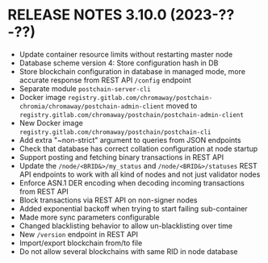 # RELEASE NOTES 3.10.0 (2023-??-??)

* Update container resource limits without restarting master node
* Database scheme version 4: Store configuration hash in DB
* Store blockchain configuration in database in managed mode, more accurate response from REST API `/config` endpoint 
* Separate module `postchain-server-cli`
* Docker image `registry.gitlab.com/chromaway/postchain-chromia/chromaway/postchain-admin-client` moved to
  `registry.gitlab.com/chromaway/postchain/postchain-admin-client`
* New Docker image `registry.gitlab.com/chromaway/postchain/postchain-cli`
* Add extra "~non-strict" argument to queries from JSON endpoints
* Check that database has correct collation configuration at node startup
* Support posting and fetching binary transactions in REST API
* Update the `/node/<BRID&>/my_status` and `/node/<BRID&>/statuses` REST API endpoints to work with all kind of nodes and not just validator nodes
* Enforce ASN.1 DER encoding when decoding incoming transactions from REST API
* Block transactions via REST API on non-signer nodes
* Added exponential backoff when trying to start failing sub-container
* Made more sync parameters configurable
* Changed blacklisting behavior to allow un-blacklisting over time
* New `/version` endpoint in REST API
* Import/export blockchain from/to file
* Do not allow several blockchains with same RID in node database

